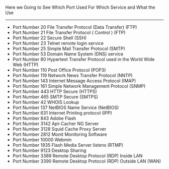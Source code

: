 Here we Going to See Which Port Used For Which Service and What the Use 
***



* Port Number 20        File Transfer Protocol (Data Transfer)				(FTP)
* Port Number 21        File Transfer Protocol ( Control )				(FTP)
* Port Number 22        Secure Shell 							(SSH)
* Port Number 23  	Telnet remote login service
* Port Number 25  	Simple Mail Transfer Protocol 					(SMTP)
* Port Number 53  	Domain Name System (DNS) service
* Port Number 80  	Hypertext Transfer Protocol used in the World Wide Web		(HTTP)
* Port Number 110  	Post Office Protocol 						(POP3)
* Port Number 119  	Network News Transfer Protocol 					(NNTP)
* Port Number 143  	Internet Message Access Protocol 				(IMAP)
* Port Number 161  	Simple Network Management Protocol 				(SNMP)
* Port Number 443  	HTTP Secure 							(HTTPS)
* Port Number 465  	SMTP Secure 							(SMTPS)
* Port Number 42  	WHOIS Lookup
* Port Number 137	NetBIOS Name Service						(NetBIOS)
* Port Number 631 	Internet Printing protocol (IPP)
* Port Number 843	Adobe Flash 				
* Port Number 3142      Apt-Cacher NG Server
* Port Number 3128      Squid Cache Proxy Server
* Port Number 2812      Monit Monitoring Software
* Port Number 10000     Webmin 
* Port Number 1935      Flash Media Server listens (RTMP)
* Port Number 9123      Desktop Sharing 
* Port Number 3389      Remote Desktop Protocol (RDP) Inside LAN 
* Port Number 3390      Remote Desktop Protocol (RDP) Outside LAN (WAN)






